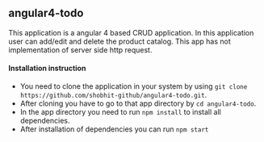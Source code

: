 ## angular4-todo

This application is a angular 4 based CRUD application. In this application user can add/edit and delete the product catalog. This app has not implementation of server side http request.

#### Installation instruction

- You need to clone the application in your system by using `git clone https://github.com/shobhit-github/angular4-todo.git`.
- After cloning you have to go to that app directory by `cd angular4-todo`.
- In the app directory you need to run `npm install` to install all dependencies.
- After installation of dependencies you can run `npm start`

